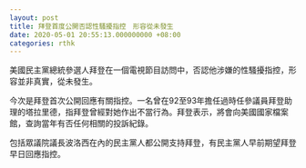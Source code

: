 ```yaml
---
layout: post
title: 拜登首度公開否認性騷擾指控　形容從未發生
date: 2020-05-01 20:55:13.000000000 +08:00
categories: rthk
---
```


美國民主黨總統參選人拜登在一個電視節目訪問中，否認他涉嫌的性騷擾指控，形容並非真實，從未發生。

今次是拜登首次公開回應有關指控。一名曾在92至93年擔任過時任參議員拜登助理的塔拉里德，指拜登曾經對她作出不當行為。拜登表示，將會向美國國家檔案館，查詢當年有否任何相關的投訴紀錄。

包括眾議院議長波洛西在內的民主黨人都公開支持拜登，有民主黨人早前期望拜登早日回應指控。
